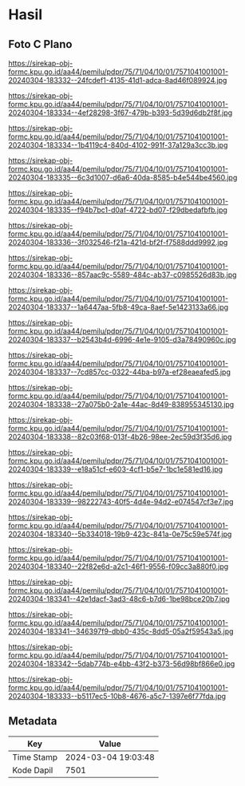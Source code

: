 # Hasil

## Foto C Plano

https://sirekap-obj-formc.kpu.go.id/aa44/pemilu/pdpr/75/71/04/10/01/7571041001001-20240304-183332--24fcdef1-4135-41d1-adca-8ad46f089924.jpg

https://sirekap-obj-formc.kpu.go.id/aa44/pemilu/pdpr/75/71/04/10/01/7571041001001-20240304-183334--4ef28298-3f67-479b-b393-5d39d6db2f8f.jpg

https://sirekap-obj-formc.kpu.go.id/aa44/pemilu/pdpr/75/71/04/10/01/7571041001001-20240304-183334--1b4119c4-840d-4102-991f-37a129a3cc3b.jpg

https://sirekap-obj-formc.kpu.go.id/aa44/pemilu/pdpr/75/71/04/10/01/7571041001001-20240304-183335--6c3d1007-d6a6-40da-8585-b4e544be4560.jpg

https://sirekap-obj-formc.kpu.go.id/aa44/pemilu/pdpr/75/71/04/10/01/7571041001001-20240304-183335--f94b7bc1-d0af-4722-bd07-f29dbedafbfb.jpg

https://sirekap-obj-formc.kpu.go.id/aa44/pemilu/pdpr/75/71/04/10/01/7571041001001-20240304-183336--3f032546-f21a-421d-bf2f-f7588ddd9992.jpg

https://sirekap-obj-formc.kpu.go.id/aa44/pemilu/pdpr/75/71/04/10/01/7571041001001-20240304-183336--857aac9c-5589-484c-ab37-c0985526d83b.jpg

https://sirekap-obj-formc.kpu.go.id/aa44/pemilu/pdpr/75/71/04/10/01/7571041001001-20240304-183337--1a6447aa-5fb8-49ca-8aef-5e1423133a66.jpg

https://sirekap-obj-formc.kpu.go.id/aa44/pemilu/pdpr/75/71/04/10/01/7571041001001-20240304-183337--b2543b4d-6996-4e1e-9105-d3a78490960c.jpg

https://sirekap-obj-formc.kpu.go.id/aa44/pemilu/pdpr/75/71/04/10/01/7571041001001-20240304-183337--7cd857cc-0322-44ba-b97a-ef28eaeafed5.jpg

https://sirekap-obj-formc.kpu.go.id/aa44/pemilu/pdpr/75/71/04/10/01/7571041001001-20240304-183338--27a075b0-2a1e-44ac-8d49-838955345130.jpg

https://sirekap-obj-formc.kpu.go.id/aa44/pemilu/pdpr/75/71/04/10/01/7571041001001-20240304-183338--82c03f68-013f-4b26-98ee-2ec59d3f35d6.jpg

https://sirekap-obj-formc.kpu.go.id/aa44/pemilu/pdpr/75/71/04/10/01/7571041001001-20240304-183339--e18a51cf-e603-4cf1-b5e7-1bc1e581ed16.jpg

https://sirekap-obj-formc.kpu.go.id/aa44/pemilu/pdpr/75/71/04/10/01/7571041001001-20240304-183339--98222743-40f5-4d4e-94d2-e074547cf3e7.jpg

https://sirekap-obj-formc.kpu.go.id/aa44/pemilu/pdpr/75/71/04/10/01/7571041001001-20240304-183340--5b334018-19b9-423c-841a-0e75c59e574f.jpg

https://sirekap-obj-formc.kpu.go.id/aa44/pemilu/pdpr/75/71/04/10/01/7571041001001-20240304-183340--22f82e6d-a2c1-46f1-9556-f09cc3a880f0.jpg

https://sirekap-obj-formc.kpu.go.id/aa44/pemilu/pdpr/75/71/04/10/01/7571041001001-20240304-183341--42e1dacf-3ad3-48c6-b7d6-1be98bce20b7.jpg

https://sirekap-obj-formc.kpu.go.id/aa44/pemilu/pdpr/75/71/04/10/01/7571041001001-20240304-183341--346397f9-dbb0-435c-8dd5-05a2f59543a5.jpg

https://sirekap-obj-formc.kpu.go.id/aa44/pemilu/pdpr/75/71/04/10/01/7571041001001-20240304-183342--5dab774b-e4bb-43f2-b373-56d98bf866e0.jpg

https://sirekap-obj-formc.kpu.go.id/aa44/pemilu/pdpr/75/71/04/10/01/7571041001001-20240304-183333--b5117ec5-10b8-4676-a5c7-1397e6f77fda.jpg


## Metadata

| Key        | Value               |
| ---------- | ------------------- |
| Time Stamp | 2024-03-04 19:03:48 |
| Kode Dapil | 7501                |



